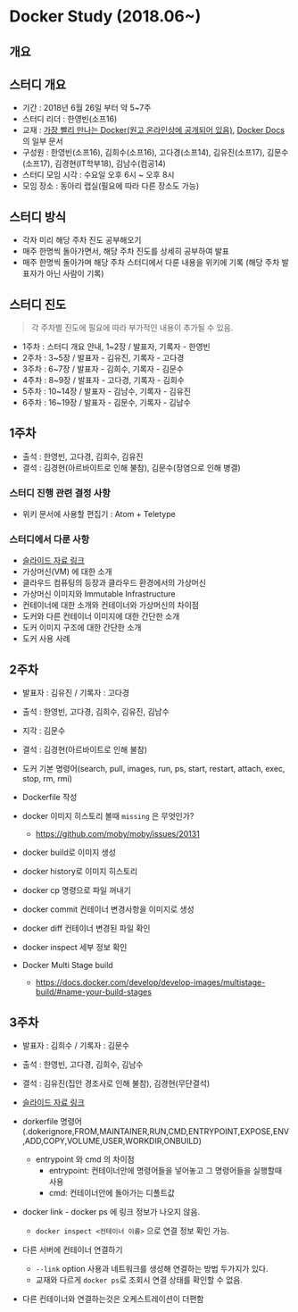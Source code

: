 # Docker Study (2018.06~)

## 개요

## 스터디 개요
- 기간 : 2018년 6월 26일 부터 약 5~7주
- 스터디 리더 : 한영빈(소프16)
- 교재 : [가장 빨리 만나는 Docker(원고 온라인상에 공개되어 있음)](http://pyrasis.com/docker.html), [Docker Docs](https://docs.docker.com/)의 일부 문서
- 구성원 : 한영빈(소프16), 김희수(소프16), 고다경(소프14), 김유진(소프17), 김문수(소프17), 김경현(IT학부18), 김남수(컴공14)
- 스터디 모임 시각 : 수요일 오후 6시 ~ 오후 8시
- 모임 장소 : 동아리 랩실(필요에 따라 다른 장소도 가능)

## 스터디 방식

- 각자 미리 해당 주차 진도 공부해오기
- 매주 한명씩 돌아가면서, 해당 주차 진도를 상세히 공부하여 발표
- 매주 한명씩 돌아가며 해당 주차 스터디에서 다룬 내용을 위키에 기록 (해당 주차 발표자가 아닌 사람이 기록)

## 스터디 진도
> 각 주차별 진도에 필요에 따라 부가적인 내용이 추가될 수 있음.

- 1주차 : 스터디 개요 안내, 1~2장 / 발표자, 기록자 - 한영빈
- 2주차 : 3~5장 / 발표자 - 김유진, 기록자 - 고다경
- 3주차 : 6~7장 / 발표자 - 김희수, 기록자 - 김문수
- 4주차 : 8~9장 / 발표자 - 고다경, 기록자 - 김희수
- 5주차 : 10~14장 / 발표자 - 김남수, 기록자 - 김유진
- 6주차 : 16~19장 / 발표자 - 김문수, 기록자 - 김남수

## 1주차

- 출석 : 한영빈, 고다경, 김희수, 김유진
- 결석 : 김경현(아르바이트로 인해 불참), 김문수(장염으로 인해 병결)

### 스터디 진행 관련 결정 사항

- 위키 문서에 사용할 편집기 : Atom + Teletype

### 스터디에서 다룬 사항

- [슬라이드 자료 링크](docker-2018-slides/docker-week-1.pdf)
- 가상머신(VM) 에 대한 소개
- 클라우드 컴퓨팅의 등장과 클라우드 환경에서의 가상머신
- 가상머신 이미지와 Immutable Infrastructure
- 컨테이너에 대한 소개와 컨테이너와 가상머신의 차이점
- 도커와 다른 컨테이너 이미지에 대한 간단한 소개
- 도커 이미지 구조에 대한 간단한 소개
- 도커 사용 사례

## 2주차

- 발표자 : 김유진 / 기록자 : 고다경
- 출석 : 한영빈, 고다경, 김희수, 김유진, 김남수
- 지각 : 김문수
- 결석 : 김경현(아르바이트로 인해 불참)

- 도커 기본 명령어(search, pull, images, run, ps, start, restart, attach, exec, stop, rm, rmi)
- Dockerfile 작성
- docker 이미지 히스토리 볼때 `missing` 은 무엇인가?
  - https://github.com/moby/moby/issues/20131
- docker build로 이미지 생성
- docker history로 이미지 히스토리
- docker cp 명령으로 파일 꺼내기
- docker commit 컨테이너 변경사항을 이미지로 생성
- docker diff 컨테이너 변경된 파일 확인
- docker inspect 세부 정보 확인
- Docker Multi Stage build
  - https://docs.docker.com/develop/develop-images/multistage-build/#name-your-build-stages

## 3주차

- 발표자 : 김희수 / 기록자 : 김문수
- 출석 : 한영빈, 고다경, 김희수, 김남수
- 결석 : 김유진(집안 경조사로 인해 불참), 김경현(무단결석)

- [슬라이드 자료 링크](docker-2018-slides/docker-week-3.pptx)
- dorkerfile 명령어(.dokerignore,FROM,MAINTAINER,RUN,CMD,ENTRYPOINT,EXPOSE,ENV,ADD,COPY,VOLUME,USER,WORKDIR,ONBUILD)
  - entrypoint 와 cmd 의 차이점
      - entrypoint: 컨테이너안에 명령어들을 넣어놓고 그 명령어들을 실행할때 사용
      - cmd: 컨테이너안에 돌아가는 디폴트값
- docker link - docker ps 에 링크 정보가 나오지 않음.
    - `docker inspect <컨테이너 이름>` 으로 연결 정보 확인 가능.
- 다른 서버에 컨테이너 연결하기
   - `--link` option 사용과 네트워크를 생성해 연결하는 방법 두가지가 있다.
   - 교재와 다르게 `docker ps`로 조회시 연결 상태를 확인할 수 없음.
- 다른 컨테이너와 연결하는것은 오케스트레이션이 더편함
